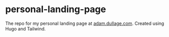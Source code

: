 # personal-landing-page

The repo for my personal landing page at [adam.dullage.com](https://adam.dullage.com). Created using Hugo and Tailwind.
